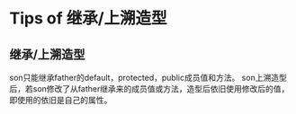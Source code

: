 # Tips of 继承/上溯造型
## 继承/上溯造型
son只能继承father的default，protected，public成员值和方法。
son上溯造型后，若son修改了从father继承来的成员值或方法，造型后依旧使用修改后的值，即使用的依旧是自己的属性。